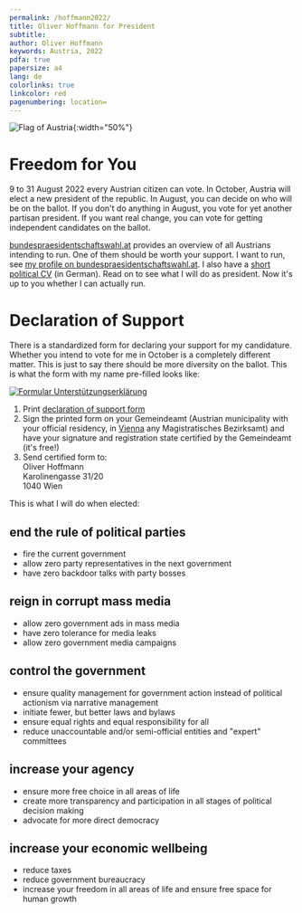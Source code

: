 ```yaml
---
permalink: /hoffmann2022/
title: Oliver Hoffmann for President
subtitle: 
author: Oliver Hoffmann
keywords: Austria, 2022
pdfa: true
papersize: a4
lang: de
colorlinks: true
linkcolor: red
pagenumbering: location=
---
```


![Flag of Austria](https://res.cloudinary.com/ontore/image/upload/ar_5:3,c_scale,f_auto,fl_any_format,q_auto,w_520/v1658980446/2022-07-28-Fahne-%C3%96sterreich_mjs3x2.svg){:width="50%"}

# Freedom for You

9 to 31 August 2022 every Austrian citizen can vote.
In October, Austria will elect a new president of the republic.
In August, you can decide on who will be on the ballot.
If you don't do anything in August, you vote for yet another partisan president.
If you want real change, you can vote for getting independent candidates on the ballot.

[bundespraesidentschaftswahl.at](http://www.bundespraesidentschaftswahl.at) provides an overview of all Austrians intending to run.
One of them should be worth your support.
I want to run, see [my profile on bundespraesidentschaftswahl.at](http://www.bundespraesidentschaftswahl.at/oliver-hoffmann.html).
I also have a [short political CV](/ueber) (in German).
Read on to see what I will do as president.
Now it's up to you whether I can actually run.

# Declaration of Support

There is a standardized form for declaring your support for my candidature.
Whether you intend to vote for me in October is a completely different matter.
This is just to say there should be more diversity on the ballot.
This is what the form with my name pre-filled looks like:

[![Formular Unterstützungserklärung](https://res.cloudinary.com/ontore/image/upload/fl_any_format.sanitize/v1660022994/2022-Unterstuetzungserklaerung-Oliver-HOFFMANN-einseitig-Seite001_guu7n0.svg)](https://u.pcloud.link/publink/show?code=XZgqUQVZyTvqiMTMWUhMQKcf0Jd5KQdXbcvy)

1. Print [declaration of support form](https://u.pcloud.link/publink/show?code=XZgqUQVZyTvqiMTMWUhMQKcf0Jd5KQdXbcvy)
2. Sign the printed form on your Gemeindeamt (Austrian municipality with your official residency, in [Vienna](https://www.wien.gv.at/politik/wahlen/bp/2022) any Magistratisches Bezirksamt) and have your signature and registration state certified by the Gemeindeamt (it's free!)
3. Send certified form to:  
Oliver Hoffmann  
Karolinengasse 31/20  
1040 Wien

This is what I will do when elected:

## end the rule of political parties

* fire the current government
* allow zero party representatives in the next government
* have zero backdoor talks with party bosses

## reign in corrupt mass media

* allow zero government ads in mass media
* have zero tolerance for media leaks
* allow zero government media campaigns

## control the government

* ensure quality management for government action instead of political actionism via narrative management
* initiate fewer, but better laws and bylaws
* ensure equal rights and equal responsibility for all
* reduce unaccountable and/or semi-official entities and "expert" committees

## increase your agency

* ensure more free choice in all areas of life
* create more transparency and participation in all stages of political decision making
* advocate for more direct democracy

## increase your economic wellbeing

* reduce taxes
* reduce government bureaucracy
* increase your freedom in all areas of life and ensure free space for human growth
